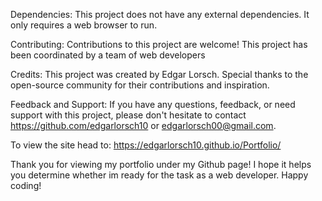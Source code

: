 Dependencies:
This project does not have any external dependencies. It only requires a web browser to run.

Contributing:
Contributions to this project are welcome! This project has been coordinated by a team of web developers



Credits:
This project was created by Edgar Lorsch. Special thanks to the open-source community for their contributions and inspiration.

Feedback and Support:
If you have any questions, feedback, or need support with this project, please don't hesitate to contact https://github.com/edgarlorsch10 or edgarlorsch00@gmail.com.

To view the site head to:
https://edgarlorsch10.github.io/Portfolio/

Thank you for viewing my portfolio under my Github page! I hope it helps you determine whether im ready for the task as a web developer. Happy coding!





